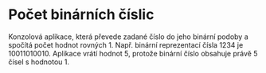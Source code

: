 # Počet binárních číslic
Konzolová aplikace, která převede zadané číslo do jeho binární podoby a spočítá počet hodnot rovných 1. 
Např. binární reprezentací čísla 1234 je 10011010010. Aplikace vrátí hodnot 5, protože binární číslo obsahuje právě 5 čísel s hodnotou 1. 
